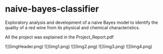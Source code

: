 # naive-bayes-classifier
<p> Exploratory analysis and development of a naive Bayes model to identify the quality of a red wine from its physical and chemical characteristics. </p>
<p> All the project was explained in the Project_Report.pdf </p>
![](imgHeader.png)
![](img1.png)
![](img2.png)
![](img3.png)
![](img4.png)
